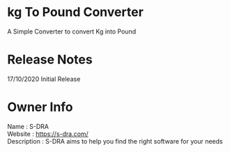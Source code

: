 # kg To Pound Converter
A Simple Converter to convert Kg into Pound

# Release Notes
17/10/2020 Initial Release 

# Owner Info 
Name : S-DRA<br/>
Website : https://s-dra.com/ <br/>
Description : S-DRA aims to help you find the right software for your needs 
